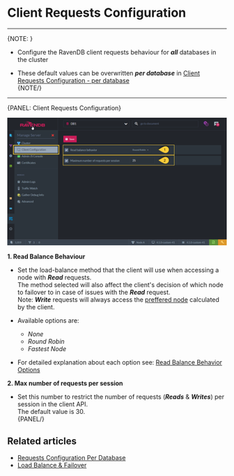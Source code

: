 ﻿# Client Requests Configuration
---

{NOTE: }

* Configure the RavenDB client requests behaviour for ***all*** databases in the cluster  

* These default values can be overwritten ***per database*** in [Client Requests Configuration - per database](../../studio/database/settings/client-configuration-per-database)  
{NOTE/}

---

{PANEL: Client Requests Configuration}

![Figure 1. Client Requests Configuration](images/client-configuration.png "Client Requests Configuration")

**1. Read Balance Behaviour**  

  * Set the load-balance method that the client will use when accessing a node with ***Read*** requests.  
  The method selected will also affect the client's decision of which node to failover to in case of issues with the ***Read*** request.  
  Note: ***Write*** requests will always access the [preffered node](../../client-api/configuration/load-balance-and-failover#preferred-node) calculated by the client.  

  * Available options are:  
     * _None_  
     * _Round Robin_  
     * _Fastest Node_  

  *  For detailed explanation about each option see: [Read Balance Behavior Options](../../client-api/configuration/load-balance-and-failover#readbalancebehavior-options)  

**2. Max number of requests per session**  

  * Set this number to restrict the number of requests (***Reads*** & ***Writes***) per session in the client API.  
  The default value is 30.  
{PANEL/}

## Related articles

- [Requests Configuration Per Database](../../studio/database/settings/client-configuration-per-database)
- [Load Balance & Failover](../../client-api/configuration/load-balance-and-failover)
